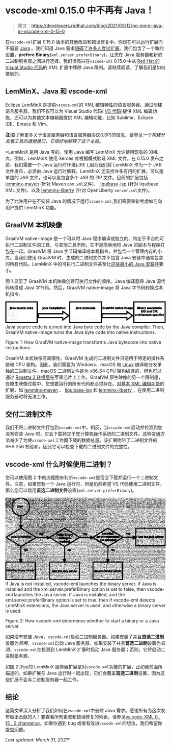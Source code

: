 # vscode-xml 0.15.0 中不再有 Java！

> 原文：<https://developers.redhat.com/blog/2021/03/12/no-more-java-in-vscode-xml-0-15-0>

在`vscode-xml`扩展 0.15.0 版本的其他改进和错误修复中，你现在可以运行扩展而不需要 [Java](https://developers.redhat.com/topics/enterprise-java) 。我们知道 Java 需求[阻碍了许多人尝试扩展](https://marketplace.visualstudio.com/items?itemName=redhat.vscode-xml&ssr=false#review-details)。我们包含了一个新的设置，**prefere Binary**(`xml.server.preferBinary`)，让您在 Java 服务器和新的二进制服务器之间进行选择。我们很高兴在`vscode-xml` 0.15.0 中从 [Red Hat 的 Visual Studio 代码](https://developers.redhat.com/products/vscode-extensions/overview)的 XML 扩展中移除 Java 限制。请继续阅读，了解我们是如何做到的。

## LemMinX、Java 和 vscode-xml

[Eclipse LemMinX](https://github.com/eclipse/lemminx) 是提供`vscode-xml`的 XML 编辑特性的语言服务器。通过创建语言服务器，我们不仅可以为 Visual Studio 代码( [VS 代码](https://developers.redhat.com/blog/category/vs-code/))提供 XML 编辑功能，还可以为其他文本编辑器提供 XML 编辑功能，比如 Sublime、Eclipse IDE、Emacs 和 Vim。

**注**:要了解更多关于语言服务器和语言服务器协议(LSP)的信息，请参见[](https://developers.redhat.com/blog/2016/06/27/a-common-interface-for-building-developer-tools/)*一个构建开发者工具的通用接口，它很好地解释了这个主题。*

 *LemMinX 是用 Java 写的。使用 Java 编写 LemMinX 允许使用现有的 XML 库。例如，LemMinX 使用 Xerces 库根据模式验证 XML 文件。在 0.15.0 发布之前，我们需要一个 Java 运行时环境(JRE ),因为我们将 LemMinX 作为一个 JAR 文件发布，必须由 Java 运行时解释。LemMinX 还支持许多有用的扩展，可以是单独的 JAR 文件，也可以是包含多个 JAR 的 ZIP 文件。目前的扩展包括 [lemminx-maven](https://github.com/eclipse/lemminx-maven) (针对 Maven `pom.xml`文件)、 [liquibase-lsp](https://github.com/Treehopper/liquibase-lsp) (针对 liquibase XML 文件)、以及 [lemminx-liberty](https://github.com/OpenLiberty/liberty-language-server/tree/master/lemminx-liberty) (针对 OpenLiberty `server.xml`文件)。

为了允许用户在不安装 Java 的情况下运行`vscode-xml`,我们需要重新考虑如何向用户提供 LemMinX 功能。

## GraalVM 本机映像

GraalVM native-image 是一个可以将 Java 程序编译成独立的、特定于平台的可执行二进制文件的工具。与其他工具不同，它不是简单地将 Java 的副本与程序打包在一起。GraalVM 将 Java 字节码编译成本机指令，并包含一个管理内存的小库。当我们使用 GraalVM 时，生成的二进制文件并不包含 Java 安装中通常包含的所有代码。LemMinX 中的可执行二进制文件甚至比[这些最小的 Java 安装](https://download.eclipse.org/justj/jres/11/downloads/latest/)还要小。

图 1 显示了 GraalVM 本机映像创建可执行文件的顺序。Java 编译器将 Java 源代码转换成 Java 字节码。然后，GraalVM native-image 将 Java 字节码转换成本机指令。

[![A diagram that shows the steps to transform Java source code into a native binary](img/51a4981cc1abb3da38ac8fffcc547918.png "Compilation Diagram")](/sites/default/files/blog/2021/02/complation-diagram.png)Java source code is turned into Java byte code by the Java compiler. Then, GraalVM native-image turns the Java byte code into native instructions.

Figure 1: How GraalVM native-image transforms Java bytecode into native instructions.

GraalVM 本机映像有局限性。GraalVM 生成的二进制文件只适用于特定的操作系统和 CPU 架构。因此，我们需要为 Windows、macOS 和 [Linux](https://developers.redhat.com/topics/linux) 编译和分发单独的二进制文件。macOS 二进制文件是为 x86_64 CPU 架构编译的，但也可以通过 [Rosetta 2 转换层](https://developer.apple.com/documentation/apple_silicon/about_the_rosetta_translation_environment)在苹果芯片上工作。GraalVM 原生映像的另一个限制是，在原生映像过程中，您想要运行的所有代码都必须存在。[对基本 XML 编辑功能](https://github.com/redhat-developer/vscode-xml/blob/master/docs/Extensions.md#custom-xml-extensions)的扩展，如 [lemminx-maven](https://github.com/eclipse/lemminx-maven) 、 [liquibase-lsp](https://github.com/Treehopper/liquibase-lsp) 和 [lemminx-liberty](https://github.com/OpenLiberty/liberty-language-server/tree/master/lemminx-liberty) ，在使用二进制服务器时将无法工作。

## 交付二进制文件

我们不将二进制文件打包到`vscode-xml`中。相反，当`vscode-xml`启动并检测到您没有安装 Java 时，它会下载特定于您计算机操作系统的二进制文件。这种变通方法减少了为使`vscode-xml`工作而下载的数据总量。该扩展附带了二进制文件的 SHA 256 校验和，因此它可以检查下载的二进制文件的完整性。

## vscode-xml 什么时候使用二进制？

您可以使用图 2 中的流程图来判断`vscode-xml`是否会下载并运行一个二进制文件。注意，如果您有一个 Java 运行时，但是仍然希望 VS 代码使用二进制文件，那么您可以启用**首选二进制文件**设置(`xml.server.preferBinary`)。

[![A flowchart of the steps taken to determine if a binary or Java server should be started](img/ab1cbfbbb2e5d67bca7ee0005df73137.png "Which Server Version is Run")](/sites/default/files/blog/2021/02/which-server-version-flowchart.png)If Java is not installed, vscode-xml launches the binary server. If Java is installed and the xml.server.preferBinary option is set to false, then vscode-xml launches the Java server. If Java is installed, and the xml.server.preferBinary option is set to true, then if vscode-xml detects LemMinX extensions, the Java server is used, and otherwise a binary server is used.

Figure 2: How vscode-xml determines whether to start a binary or a Java server.

如果没有安装 Java，`vscode-xml`启动二进制服务器。如果安装了并且**首选二进制**设置为*禁用*，`vscode-xml`启动 Java 服务器。如果安装了并且**首选二进制**设置为*启用*，`vscode-xml`在检测到 LemMinX 扩展时启动 Java 服务器；否则，它将启动二进制服务器。

如图 2 所示的 LemMinX 服务器扩展是对`vscode-xml`功能的扩展，正如我前面所描述的。如果扩展与 Java 运行时一起出现，它们会覆盖**首选二进制**设置，因为这些扩展不会与二进制服务器一起工作。

## 结论

这篇文章深入分析了我们如何在`vscode-xml`中去除 Java 需求。感谢所有为这次发布做出贡献的人！要查看所有更改和错误修复的列表，请参见[vs code-XML 0 . 15 . 0 changelog](https://github.com/redhat-developer/vscode-xml/blob/master/CHANGELOG.md)。如果你遇到 bug 或者有改进`vscode-xml`的想法，我们希望你[提交问题](https://github.com/redhat-developer/vscode-xml/issues/new/choose)。

*Last updated: March 31, 2021**
